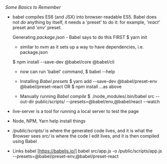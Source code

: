 *Some Basics to Remember*
+ babel compiles ES6 (and JSX) into browser-readable ES5. Babel does not *do* anything by itself, it needs a 'preset' to do it: for example, *'react'* preset and *'env'* preset.

  Generating *package.json* - Babel says to do this FIRST
  $ yarn init
  - similar to *nvm* as it sets up a way to have dependencies, i.e. package.json

  $ npm install --save-dev @babel/core @babel/cli 
  - now can run 'babel' command, $ babel --help

  - Installing *Babel presets*
  $ yarn add --save-dev @babel/preset-env @babel/preset-react 
  OR $ npm install ...as above

  - Manually running *Babel compile*
  $ ./node_modules/.bin/babel src --out-dir public/scripts/ --presets=@babel/env,@babel/react --watch

+ live-server is a tool for running a local server to test the page
+ Node, NPM, Yarn help install things
+ */public/scripts/* is where the generated code lives, and it is what the Browser sees
  *src/* is where the code I edit lives, and it is then compiled using Babel

+ Links
babel [https://babeljs.io/]
babel src/app.js -o /public/scripts/app.js --presets=@babel/preset-env,@babel/preset-react
